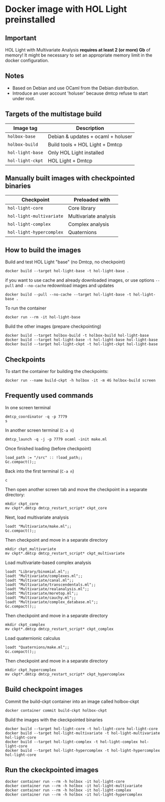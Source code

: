 Docker image with HOL Light preinstalled
========================================

## Important

HOL Light with Multivariate Analysis **requires at least 2 (or more)
Gb** of memory!  It might be necessary to set an appropriate memory
limit in the docker configuration.

## Notes

- Based on Debian and use OCaml from the Debian distribution.
- Introduce an user account 'holuser' because dmtcp refuse to start
  under root.

## Targets of the multistage build

| Image tag         | Description                            |
|----------------   |-------------------------------------   |
| `holbox-base`     | Debian & updates + ocaml + holuser     |
| `holbox-build`    | Build tools + HOL Light + Dmtcp        |
| `hol-light-base`  | Only HOL Light installed               |
| `hol-light-ckpt`  | HOL Light + Dmtcp                      |

## Manually built images with checkpointed binaries

| Checkpoint                | Preloaded with                 |
|------------------------   |-----------------------------   |
| `hol-light-core`          | Core library                   |
| `hol-light-multivariate`  | Multivariate analysis          |
| `hol-light-complex`       | Complex analysis               |
| `hol-light-hypercomplex`  | Quaternions                    |

## How to build the images

Build and test HOL Light "base" (no Dmtcp, no checkpoint)
```
docker build --target hol-light-base -t hol-light-base .
```

if you want to use cache and already downloaded images, or use options
`--pull` and `--no-cache` redownload images and updates
```
docker build --pull --no-cache --target hol-light-base -t hol-light-base .
```
To run the container
```
docker run --rm -it hol-light-base
```

Build the other images (prepare checkpointing)
```
docker build --target holbox-build -t holbox-build hol-light-base
docker build --target hol-light-base -t hol-light-base hol-light-base
docker build --target hol-light-ckpt -t hol-light-ckpt hol-light-base
```

## Checkpoints

To start the container for building the checkpoints:
```
docker run --name build-ckpt -h holbox -it -m 4G holbox-build screen
```

## Frequently used commands

In one screen terminal
```
dmtcp_coordinator -q -p 7779
s
```

In another screen terminal (`C-a n`)
```
dmtcp_launch -q -j -p 7779 ocaml -init make.ml
```
Once finished loading (before checkpoint)
```
load_path := "/src" :: !load_path;;
Gc.compact();;
```

Back into the first terminal (`C-a n`)
```
c
```

Then open another screen tab and move the checkpoint in a separate
directory:
```
mkdir ckpt_core
mv ckpt*.dmtcp dmtcp_restart_script* ckpt_core
```

Next, load multivariate analysis
```
loadt "Multivariate/make.ml";;
Gc.compact();;
```

Then checkpoint and move in a separate directory
```
mkdir ckpt_multivariate
mv ckpt*.dmtcp dmtcp_restart_script* ckpt_multivariate
```

Load multivariate-based complex analysis
```
loadt "Library/binomial.ml";;
loadt "Multivariate/complexes.ml";;
loadt "Multivariate/canal.ml";;
loadt "Multivariate/transcendentals.ml";;
loadt "Multivariate/realanalysis.ml";;
loadt "Multivariate/moretop.ml";;
loadt "Multivariate/cauchy.ml";;
loadt "Multivariate/complex_database.ml";;
Gc.compact();;
```

Then checkpoint and move in a separate directory
```
mkdir ckpt_complex
mv ckpt*.dmtcp dmtcp_restart_script* ckpt_complex
```

Load quaternionic calculus
```
loadt "Quaternions/make.ml";;
Gc.compact();;
```

Then checkpoint and move in a separate directory
```
mkdir ckpt_hypercomplex
mv ckpt*.dmtcp dmtcp_restart_script* ckpt_hypercomplex
```
## Build checkpoint images

Commit the build-ckpt container into an image called holbox-ckpt
```
docker container commit build-ckpt holbox-ckpt
```

Build the images with the ckeckpointed binaries
```
docker build --target hol-light-core -t hol-light-core hol-light-core
docker build --target hol-light-multivariate -t hol-light-multivariate hol-light-core
docker build --target hol-light-complex -t hol-light-complex hol-light-core
docker build --target hol-light-hypercomplex -t hol-light-hypercomplex hol-light-core
```

## Run the ckeckpointed images
```
docker container run --rm -h holbox -it hol-light-core
docker container run --rm -h holbox -it hol-light-multivariate
docker container run --rm -h holbox -it hol-light-complex
docker container run --rm -h holbox -it hol-light-hypercomplex
```
